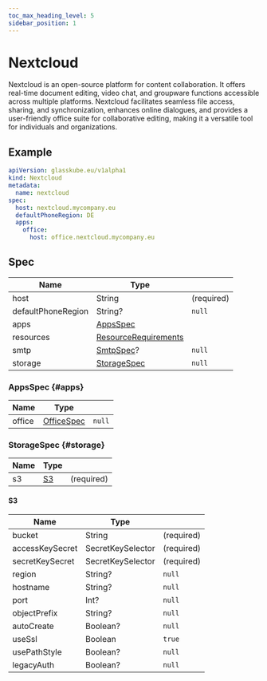 ```yaml
---
toc_max_heading_level: 5
sidebar_position: 1
---
```


# Nextcloud

Nextcloud is an open-source platform for content collaboration. 
It offers real-time document editing, video chat, and groupware functions accessible across multiple platforms. 
Nextcloud facilitates seamless file access, sharing, and synchronization, enhances online dialogues, and provides a user-friendly 
office suite for collaborative editing, making it a versatile tool for individuals and organizations.

## Example

```yaml title=nextcloud.yaml
apiVersion: glasskube.eu/v1alpha1
kind: Nextcloud
metadata:
  name: nextcloud
spec:
  host: nextcloud.mycompany.eu
  defaultPhoneRegion: DE
  apps:
    office:
      host: office.nextcloud.mycompany.eu
```

## Spec

| Name               | Type                                                                                                   |            |
|--------------------|--------------------------------------------------------------------------------------------------------|------------|
| host               | String                                                                                                 | (required) |
| defaultPhoneRegion | String?                                                                                                | `null`     |
| apps               | [AppsSpec](#apps)                                                                                      |            |
| resources          | [ResourceRequirements](https://kubernetes.io/docs/concepts/configuration/manage-resources-containers/) |            |
| smtp               | [SmtpSpec](../common/smtp)?                                                                            | `null`     |
| storage            | [StorageSpec](#storage)                                                                                | `null`     |

### AppsSpec {#apps}

| Name   | Type                   |        |
|--------|------------------------|--------|
| office | [OfficeSpec](./office) | `null` |

### StorageSpec {#storage}

| Name | Type      |            |
|------|-----------|------------|
| s3   | [S3](#s3) | (required) |

#### S3

| Name            | Type              |            |
|-----------------|-------------------|------------|
| bucket          | String            | (required) |
| accessKeySecret | SecretKeySelector | (required) |
| secretKeySecret | SecretKeySelector | (required) |
| region          | String?           | `null`     |
| hostname        | String?           | `null`     |
| port            | Int?              | `null`     |
| objectPrefix    | String?           | `null`     |
| autoCreate      | Boolean?          | `null`     |
| useSsl          | Boolean           | `true`     |
| usePathStyle    | Boolean?          | `null`     |
| legacyAuth      | Boolean?          | `null`     |
